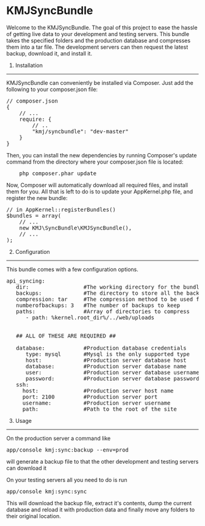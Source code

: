 KMJSyncBundle
================================


Welcome to the KMJSyncBundle. The goal of this project to ease the hassle of getting live data to your development and testing servers.
This bundle takes the specified folders and the production database and compresses them into a tar file. 
The development servers can then request the latest backup, download it, and install it.


1) Installation
----------------------------------

KMJSyncBundle can conveniently be installed via Composer. Just add the following to your composer.json file:

<pre>
// composer.json
{
    // ...
    require: {
        // ..
        "kmj/syncbundle": "dev-master"
    }
}
</pre>


Then, you can install the new dependencies by running Composer's update command from the directory where your composer.json file is located:

<pre>
    php composer.phar update
</pre>

Now, Composer will automatically download all required files, and install them for you. All that is left to do is to update your AppKernel.php file, and register the new bundle:

<pre>
// in AppKernel::registerBundles()
$bundles = array(
    // ...
    new KMJ\SyncBundle\KMJSyncBundle(),
    // ...
);
</pre>

2) Configuration
----------------------------------

This bundle comes with a few configuration options.

<pre>
api_syncing:
   dir:                 #The working directory for the bundle, no data is stored here. Defaults to %kernel.root_dir%/cache/sync
   backups:             #The directory to store all the backups. Defaults to %kernel.root_dir%/Resources/backups
   compression: tar     #The compression method to be used for the backup files. Only supported one at the moment is tar
   numberofbackups: 3   #The number of backups to keep
   paths:               #Array of directories to compress
      - path: %kernel.root_dir%/../web/uploads
   

   ## ALL OF THESE ARE REQUIRED ##

   database:            #Production database credentials
      type: mysql       #Mysql is the only supported type
      host:             #Production server database host
      database:         #Production server database name
      user:             #Production server database username
      password:         #Production server database password 
   ssh:
     host:              #Production server host name
     port: 2100         #Production server port
     username:          #Production server username
     path:              #Path to the root of the site
</pre>

3) Usage
----------------------------------

On the production server a command like 

<pre>
app/console kmj:sync:backup --env=prod
</pre>

will generate a backup file to that the other development and testing servers can download it



On your testing servers all you need to do is run
<pre>
app/console kmj:sync:sync
</pre>

This will download the backup file, extract it's contents, dump the current database and reload it with production data and finally move any folders to their original location.